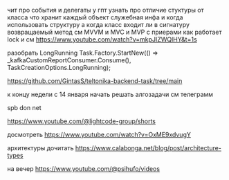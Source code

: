 чит про события и делегаты
у гпт узнать про
отличие стуктуры от класса
что хранит каждый объект служебная инфа
и когда использовать структуру а когда класс
входит ли в сигнатуру возвращаемый метод
см MVVM и MVC и MVP с приерами
как работает lock
и см https://www.youtube.com/watch?v=mkpJIZWQlHY&t=1s

разобрать LongRunning
Task.Factory.StartNew(() => _kafkaCustomReportConsumer.Consume(), TaskCreationOptions.LongRunning);

https://github.com/GintasS/teltonika-backend-task/tree/main

к концу недели с 14 января начать решать алгозадачи см телеграмм

spb don net


https://www.youtube.com/@lightcode-group/shorts

досмотреть https://www.youtube.com/watch?v=OxME9xdvugY

архитектуры дочитать https://www.calabonga.net/blog/post/architecture-types


на вечер https://www.youtube.com/@psihufo/videos